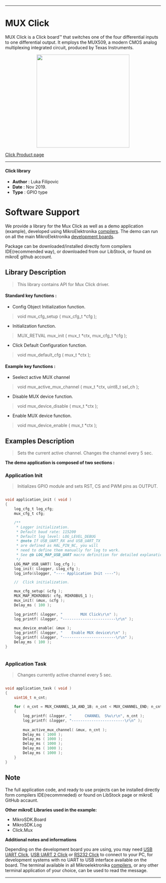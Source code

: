  

---
# MUX Click

MUX Click is a Click board™ that switches one of the four differential inputs to one differential output. It employs the MUX509, a modern CMOS analog multiplexing integrated circuit, produced by Texas Instruments.

<p align="center">
  <img src="https://download.mikroe.com/images/click_for_ide/mux_click.png" height=300px>
</p>


[Click Product page](https://www.mikroe.com/mux-click)

---


#### Click library 

- **Author**        : Luka Filipovic
- **Date**          : Nov 2019.
- **Type**          : GPIO type


# Software Support

We provide a library for the Mux Click 
as well as a demo application (example), developed using MikroElektronika 
[compilers](https://shop.mikroe.com/compilers). 
The demo can run on all the main MikroElektronika [development boards](https://shop.mikroe.com/development-boards).

Package can be downloaded/installed directly form compilers IDE(recommended way), or downloaded from our LibStock, or found on mikroE github account. 

## Library Description

> This library contains API for Mux Click driver.

#### Standard key functions :

- Config Object Initialization function.
> void mux_cfg_setup ( mux_cfg_t *cfg ); 
 
- Initialization function.
> MUX_RETVAL mux_init ( mux_t *ctx, mux_cfg_t *cfg );

- Click Default Configuration function.
> void mux_default_cfg ( mux_t *ctx );


#### Example key functions :

- Seelect active MUX channel
> void mux_active_mux_channel ( mux_t *ctx, uint8_t sel_ch );
 
- Disable MUX device function.
> void mux_device_disable ( mux_t *ctx );

- Enable MUX device function.
> void mux_device_enable ( mux_t *ctx );

## Examples Description

> Sets the current active channel. Changes the channel every 5 sec.

**The demo application is composed of two sections :**

### Application Init 

> Initializes GPIO module and sets RST, CS and PWM pins as OUTPUT.

```c

void application_init ( void )
{
    log_cfg_t log_cfg;
    mux_cfg_t cfg;

    /** 
     * Logger initialization.
     * Default baud rate: 115200
     * Default log level: LOG_LEVEL_DEBUG
     * @note If USB_UART_RX and USB_UART_TX 
     * are defined as HAL_PIN_NC, you will 
     * need to define them manually for log to work. 
     * See @b LOG_MAP_USB_UART macro definition for detailed explanation.
     */
    LOG_MAP_USB_UART( log_cfg );
    log_init( &logger, &log_cfg );
    log_info(&logger, "---- Application Init ----");

    //  Click initialization.

    mux_cfg_setup( &cfg );
    MUX_MAP_MIKROBUS( cfg, MIKROBUS_1 );
    mux_init( &mux, &cfg );
    Delay_ms ( 100 );
    
    log_printf( &logger, "        MUX Click\r\n" );
    log_printf( &logger, "------------------------\r\n" );
    
    mux_device_enable( &mux );
    log_printf( &logger, "    Enable MUX device\r\n" );
    log_printf( &logger, "------------------------\r\n" );
    Delay_ms ( 100 );
}
  
```

### Application Task

> Changes currently active channel every 5 sec.

```c

void application_task ( void )
{
    uint16_t n_cnt;
    
    for ( n_cnt = MUX_CHANNEL_1A_AND_1B; n_cnt < MUX_CHANNEL_END; n_cnt++ )
    {
        log_printf( &logger, "      CHANNEL  S%u\r\n", n_cnt );
        log_printf( &logger, "------------------------\r\n" );
        
        mux_active_mux_channel( &mux, n_cnt );
        Delay_ms ( 1000 );
        Delay_ms ( 1000 );
        Delay_ms ( 1000 );
        Delay_ms ( 1000 );
        Delay_ms ( 1000 );
    }
}  

```

## Note

> 
> <NOTE>
> 

The full application code, and ready to use projects can be  installed directly form compilers IDE(recommneded) or found on LibStock page or mikroE GitHub accaunt.

**Other mikroE Libraries used in the example:** 

- MikroSDK.Board
- MikroSDK.Log
- Click.Mux

**Additional notes and informations**

Depending on the development board you are using, you may need 
[USB UART Click](https://shop.mikroe.com/usb-uart-click), 
[USB UART 2 Click](https://shop.mikroe.com/usb-uart-2-click) or 
[RS232 Click](https://shop.mikroe.com/rs232-click) to connect to your PC, for 
development systems with no UART to USB interface available on the board. The 
terminal available in all Mikroelektronika 
[compilers](https://shop.mikroe.com/compilers), or any other terminal application 
of your choice, can be used to read the message.



---
